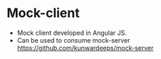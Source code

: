 # Mock-client
- Mock client developed in Angular JS.
- Can be used to consume mock-server https://github.com/kunwardeeps/mock-server
